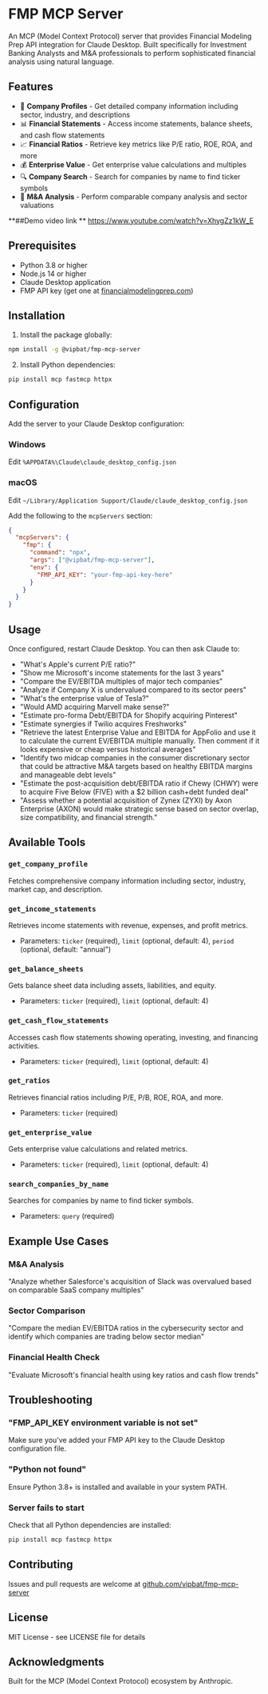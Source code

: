 # FMP MCP Server

An MCP (Model Context Protocol) server that provides Financial Modeling Prep API integration for Claude Desktop. Built specifically for Investment Banking Analysts and M&A professionals to perform sophisticated financial analysis using natural language.

## Features

- 🏦 **Company Profiles** - Get detailed company information including sector, industry, and descriptions
- 📊 **Financial Statements** - Access income statements, balance sheets, and cash flow statements
- 📈 **Financial Ratios** - Retrieve key metrics like P/E ratio, ROE, ROA, and more
- 💰 **Enterprise Value** - Get enterprise value calculations and multiples
- 🔍 **Company Search** - Search for companies by name to find ticker symbols
- 📑 **M&A Analysis** - Perform comparable company analysis and sector valuations

**##Demo video link ** https://www.youtube.com/watch?v=XhygZz1kW_E 
## Prerequisites

- Python 3.8 or higher
- Node.js 14 or higher
- Claude Desktop application
- FMP API key (get one at [financialmodelingprep.com](https://financialmodelingprep.com/developer))

## Installation

1. Install the package globally:
```bash
npm install -g @vipbat/fmp-mcp-server
```

2. Install Python dependencies:
```bash
pip install mcp fastmcp httpx
```

## Configuration

Add the server to your Claude Desktop configuration:

### Windows
Edit `%APPDATA%\Claude\claude_desktop_config.json`

### macOS
Edit `~/Library/Application Support/Claude/claude_desktop_config.json`

Add the following to the `mcpServers` section:

```json
{
  "mcpServers": {
    "fmp": {
      "command": "npx",
      "args": ["@vipbat/fmp-mcp-server"],
      "env": {
        "FMP_API_KEY": "your-fmp-api-key-here"
      }
    }
  }
}
```

## Usage

Once configured, restart Claude Desktop. You can then ask Claude to:

- "What's Apple's current P/E ratio?"
- "Show me Microsoft's income statements for the last 3 years"
- "Compare the EV/EBITDA multiples of major tech companies"
- "Analyze if Company X is undervalued compared to its sector peers"
- "What's the enterprise value of Tesla?"
- "Would AMD acquiring Marvell make sense?"
- "Estimate pro-forma Debt/EBITDA for Shopify acquiring Pinterest"
- "Estimate synergies if Twilio acquires Freshworks"
- "Retrieve the latest Enterprise Value and EBITDA for AppFolio and use it to calculate the current EV/EBITDA multiple manually. Then comment if it looks expensive or cheap versus historical averages"
- "Identify two midcap companies in the consumer discretionary sector that could be attractive M&A targets based on healthy EBITDA margins and manageable debt levels"
- "Estimate the post-acquisition debt/EBITDA ratio if Chewy (CHWY) were to acquire Five Below (FIVE) with a $2 billion cash+debt funded deal"
- "Assess whether a potential acquisition of Zynex (ZYXI) by Axon Enterprise (AXON) would make strategic sense based on sector overlap, size compatibility, and financial strength."

## Available Tools

### `get_company_profile`
Fetches comprehensive company information including sector, industry, market cap, and description.

### `get_income_statements`
Retrieves income statements with revenue, expenses, and profit metrics.
- Parameters: `ticker` (required), `limit` (optional, default: 4), `period` (optional, default: "annual")

### `get_balance_sheets`
Gets balance sheet data including assets, liabilities, and equity.
- Parameters: `ticker` (required), `limit` (optional, default: 4)

### `get_cash_flow_statements`
Accesses cash flow statements showing operating, investing, and financing activities.
- Parameters: `ticker` (required), `limit` (optional, default: 4)

### `get_ratios`
Retrieves financial ratios including P/E, P/B, ROE, ROA, and more.
- Parameters: `ticker` (required)

### `get_enterprise_value`
Gets enterprise value calculations and related metrics.
- Parameters: `ticker` (required), `limit` (optional, default: 4)

### `search_companies_by_name`
Searches for companies by name to find ticker symbols.
- Parameters: `query` (required)

## Example Use Cases

### M&A Analysis
"Analyze whether Salesforce's acquisition of Slack was overvalued based on comparable SaaS company multiples"

### Sector Comparison
"Compare the median EV/EBITDA ratios in the cybersecurity sector and identify which companies are trading below sector median"

### Financial Health Check
"Evaluate Microsoft's financial health using key ratios and cash flow trends"

## Troubleshooting

### "FMP_API_KEY environment variable is not set"
Make sure you've added your FMP API key to the Claude Desktop configuration file.

### "Python not found"
Ensure Python 3.8+ is installed and available in your system PATH.

### Server fails to start
Check that all Python dependencies are installed:
```bash
pip install mcp fastmcp httpx
```

## Contributing

Issues and pull requests are welcome at [github.com/vipbat/fmp-mcp-server](https://github.com/vipbat/fmp-mcp-server)

## License

MIT License - see LICENSE file for details

## Acknowledgments

Built for the MCP (Model Context Protocol) ecosystem by Anthropic.
